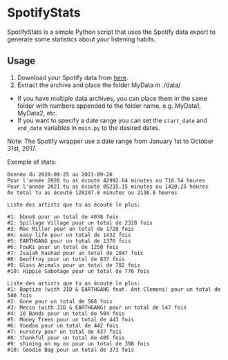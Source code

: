 # SpotifyStats

SpotifyStats is a simple Python script that uses the Spotify data export to generate some statistics about your listening habits.

## Usage

1. Download your Spotify data from [here](https://www.spotify.com/us/account/privacy/).
2. Extract the archive and place the folder MyData in ./data/

* If you have multiple data archives, you can place them in the same folder with numbers appended to the folder name, e.g. MyData1, MyData2, etc.
* If you want to specify a date range you can set the `start_date` and `end_date` variables in `main.py` to the desired dates.

Note: The Spotify wrapper use a date range from January 1st to October 31st, 2017.

Exemple of stats:
```
Donnée du 2020-09-25 au 2021-09-26
Pour l'année 2020 tu as écouté 42992.64 minutes ou 716.54 heures
Pour l'année 2021 tu as écouté 85215.15 minutes ou 1420.25 heures
Au total tu as écouté 128207.8 minutes ou 2136.8 heures

Liste des artists que tu as écouté le plus:

#1: bbno$ pour un total de 4038 fois
#2: Spillage Village pour un total de 2328 fois
#3: Mac Miller pour un total de 1728 fois
#4: easy life pour un total de 1432 fois
#5: EARTHGANG pour un total de 1376 fois
#6: FouKi pour un total de 1250 fois
#7: Isaiah Rashad pour un total de 1047 fois
#8: Geoffroy pour un total de 837 fois
#9: Glass Animals pour un total de 782 fois
#10: Hippie Sabotage pour un total de 776 fois

Liste des artists que tu as écouté le plus:
#1: Baptize (with JID & EARTHGANG feat. Ant Clemons) pour un total de 580 fois
#2: Gone pour un total de 568 fois
#3: Mecca (with JID & EARTHGANG) pour un total de 547 fois
#4: 10 Bands pour un total de 504 fois
#5: Money Trees pour un total de 443 fois
#6: Voodoo pour un total de 442 fois
#7: nursery pour un total de 437 fois
#8: thankful pour un total de 405 fois
#9: shining on my ex pour un total de 398 fois
#10: Goodie Bag pour un total de 373 fois
```

